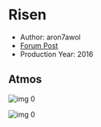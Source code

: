 # Risen

* Author: aron7awol
* [Forum Post](https://www.avsforum.com/threads/bass-eq-for-filtered-movies.2995212/post-57653104)
* Production Year: 2016

## Atmos

![img 0](https://i.imgur.com/se4clWB.jpg)

![img 0](https://i.imgur.com/xH0mG4i.jpg)

